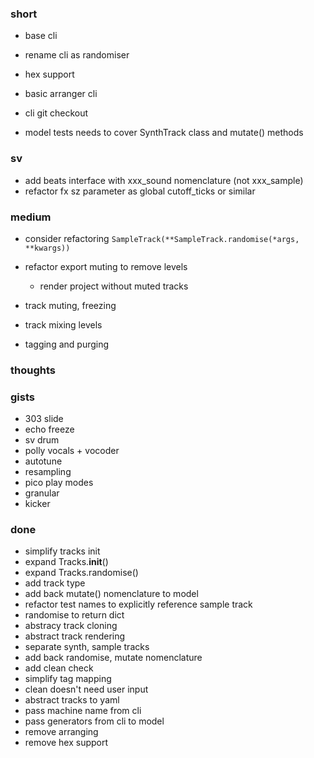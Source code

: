 ### short

- base cli
- rename cli as randomiser

- hex support
- basic arranger cli
- cli git checkout
- model tests needs to cover SynthTrack class and mutate() methods


### sv

- add beats interface with xxx_sound nomenclature (not xxx_sample)
- refactor fx sz parameter as global cutoff_ticks or similar

### medium



- consider refactoring `SampleTrack(**SampleTrack.randomise(*args, **kwargs))`

- refactor export muting to remove levels
  - render project without muted tracks 

- track muting, freezing
- track mixing levels
- tagging and purging

### thoughts

### gists

- 303 slide
- echo freeze
- sv drum
- polly vocals + vocoder
- autotune
- resampling
- pico play modes
- granular
- kicker

### done

- simplify tracks init
- expand Tracks.__init__()
- expand Tracks.randomise() 
- add track type
- add back mutate() nomenclature to model
- refactor test names to explicitly reference sample track
- randomise to return dict
- abstracy track cloning 
- abstract track rendering
- separate synth, sample tracks
- add back randomise, mutate nomenclature
- add clean check
- simplify tag mapping
- clean doesn't need user input
- abstract tracks to yaml
- pass machine name from cli
- pass generators from cli to model
- remove arranging
- remove hex support


